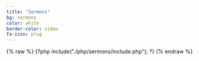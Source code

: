 ```yaml
---
title: "Sermons"
bg: sermons
color: white
border-color: video
fa-icon: plug
---
```


{% raw %} {?php include("./php/sermons/include.php"); ?} {% endraw %}
